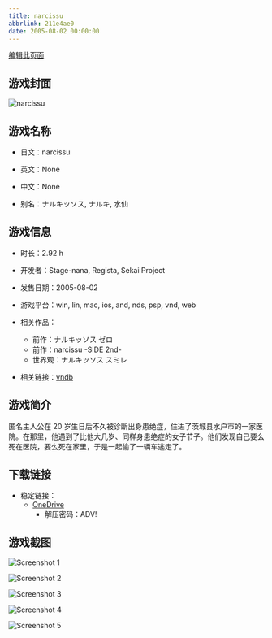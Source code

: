 ```yaml
---
title: narcissu
abbrlink: 211e4ae0
date: 2005-08-02 00:00:00
---
```

[编辑此页面](https://github.com/ACG-3/ADV3-source/blob/main/source/_posts/games/narcissu.md)

## 游戏封面

![narcissu](https://pan.timero.xyz/onedrive/img_lib_001/narcissu_cover.avif)


## 游戏名称

- 日文：narcissu
- 英文：None
- 中文：None

- 别名：ナルキッソス, ナルキ, 水仙


## 游戏信息

- 时长：2.92 h
- 开发者：Stage-nana, Regista, Sekai Project
- 发售日期：2005-08-02
- 游戏平台：win, lin, mac, ios, and, nds, psp, vnd, web
- 相关作品：
   - 前作：ナルキッソス ゼロ
   - 前作：narcissu -SIDE 2nd-
   - 世界观：ナルキッソス スミレ

- 相关链接：[vndb](https://vndb.org/v10)


## 游戏简介

匿名主人公在 20 岁生日后不久被诊断出身患绝症，住进了茨城县水户市的一家医院。在那里，他遇到了比他大几岁、同样身患绝症的女子节子。他们发现自己要么死在医院，要么死在家里，于是一起偷了一辆车逃走了。




## 下载链接

- 稳定链接：
    - [OneDrive](https://pan.timero.xyz/onedrive/adv_lib_001/narcissu)
        - 解压密码：ADV!



## 游戏截图


![Screenshot 1](https://pan.timero.xyz/onedrive/img_lib_001/narcissu_Screenshot_1.avif)

![Screenshot 2](https://pan.timero.xyz/onedrive/img_lib_001/narcissu_Screenshot_2.avif)

![Screenshot 3](https://pan.timero.xyz/onedrive/img_lib_001/narcissu_Screenshot_3.avif)

![Screenshot 4](https://pan.timero.xyz/onedrive/img_lib_001/narcissu_Screenshot_4.avif)

![Screenshot 5](https://pan.timero.xyz/onedrive/img_lib_001/narcissu_Screenshot_5.avif)

